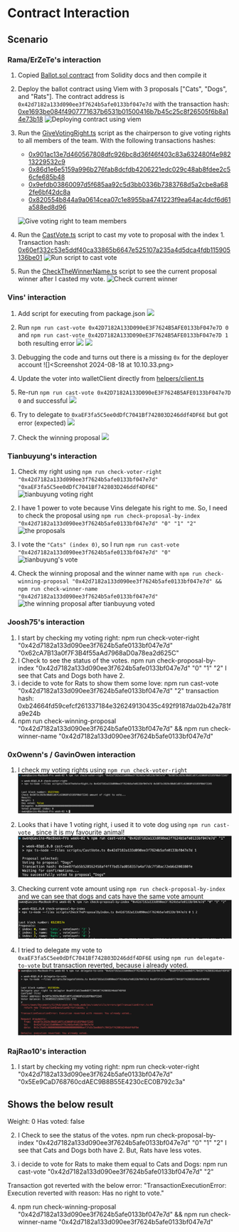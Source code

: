 # Contract Interaction

## Scenario

### Rama/ErZeTe's interaction

1. Copied [Ballot.sol contract](../contracts/Ballot.sol) from Solidity docs and then compile it

2. Deploy the ballot contract using Viem with 3 proposals ["Cats", "Dogs", and "Rats"]. The contract address is `0x42d7182a133d090ee3f7624b5afe0133bf047e7d` with the transaction hash: [0xe1693be084f4907771637b6531b01500416b7b45c25c8f26505f6b8a14e73b18](https://sepolia.etherscan.io/tx/0xe1693be084f4907771637b6531b01500416b7b45c25c8f26505f6b8a14e73b18)
   ![Deploying contract using viem](<Screenshot 2024-08-17 214919.png>)

3. Run the [GiveVotingRight.ts](../scripts/GiveVotingRight.ts) script as the chairperson to give voting rights to all members of the team. With the following transactions hashes:

   - [0x901ac13e7d460567808dfc926bc8d36f46f403c83a632480f4e98213229532c9](https://sepolia.etherscan.io/tx/0x901ac13e7d460567808dfc926bc8d36f46f403c83a632480f4e98213229532c9)
   - [0x86d1e6e5159a996b276fab8dcfdb4206221edc029c48ab8fdee2c56cfe685b48](https://sepolia.etherscan.io/tx/0x86d1e6e5159a996b276fab8dcfdb4206221edc029c48ab8fdee2c56cfe685b48)
   - [0x9efdb03860097d5f685aa92c5d3bb0336b7383768d5a2cbe8a682fe6bf42dc8a](https://sepolia.etherscan.io/tx/0x9efdb03860097d5f685aa92c5d3bb0336b7383768d5a2cbe8a682fe6bf42dc8a)
   - [0x820554b844a9a0614cea07c1e8955ba4741223f9ea64ac4dcf6d61a588ed8d96](https://sepolia.etherscan.io/tx/0x820554b844a9a0614cea07c1e8955ba4741223f9ea64ac4dcf6d61a588ed8d96)

   ![Give voting right to team members](<Screenshot 2024-08-17 220045.png>)

4. Run the [CastVote.ts](../scripts/CastVote.ts) script to cast my vote to proposal with the index 1.
   Transaction hash: [0x60ef332c53e5ddf40ca33865b6647e525107a235a4d5dca4fdb115905136be01](https://sepolia.etherscan.io/tx/0x60ef332c53e5ddf40ca33865b6647e525107a235a4d5dca4fdb115905136be01)
   ![Run script to cast vote](<Screenshot 2024-08-17 220844.png>)

5. Run the [CheckTheWinnerName.ts](../scripts/CheckTheWinnerName.ts) script to see the current proposal winner after I casted my vote.
   ![Check current winner](<Screenshot 2024-08-17 221117.png>)

### Vins' interaction

1. Add script for executing from package.json ![](<Screenshot 2024-08-18 at 10.25.16.png>)

2. Run `npm run cast-vote 0x42D7182A133D090eE3F7624B5AFE0133bF047e7D 0` and `npm run cast-vote 0x42D7182A133D090eE3F7624B5AFE0133bF047e7D 1` both resulting error ![](<Screenshot 2024-08-18 at 10.11.06.png>) ![](<Screenshot 2024-08-18 at 10.11.12.png>)

3. Debugging the code and turns out there is a missing `0x` for the deployer account ![]<Screenshot 2024-08-18 at 10.10.33.png>

4. Update the voter into walletClient directly from [helpers/client.ts](../helpers/client.ts#L16)

5. Re-run `npm run cast-vote 0x42D7182A133D090eE3F7624B5AFE0133bF047e7D 0` and successful ![](<Screenshot 2024-08-18 at 10.10.55.png>)

6. Try to delegate to `0xaEF3fa5C5ee0dDfC7041Bf742803D246ddf4DF6E` but got error (expected) ![](<Screenshot 2024-08-18 at 10.23.35.png>)

7. Check the winning proposal ![](<Screenshot 2024-08-18 at 10.26.00.png>)

### Tianbuyung's interaction

1. Check my right using `npm run check-voter-right "0x42d7182a133d090ee3f7624b5afe0133bf047e7d" "0xaEF3fa5C5ee0dDfC7041Bf742803D246ddf4DF6E"`
   ![tianbuyung voting right](<Screenshot 2024-08-18 at 12.42.23.png>)

2. I have 1 power to vote because Vins delegate his right to me. So, I need to check the proposal using `npm run check-proposal-by-index "0x42d7182a133d090ee3f7624b5afe0133bf047e7d" "0" "1" "2"`
   ![the proposals](<Screenshot 2024-08-18 at 12.45.51.png>)

3. I vote the `"Cats" (index 0)`, so I run `npm run cast-vote "0x42d7182a133d090ee3f7624b5afe0133bf047e7d" "0"`
   ![tianbuyung's vote](<Screenshot 2024-08-18 at 12.48.58.png>)

4. Check the winning proposal and the winner name with `npm run check-winning-proposal "0x42d7182a133d090ee3f7624b5afe0133bf047e7d" && npm run check-winner-name "0x42d7182a133d090ee3f7624b5afe0133bf047e7d"`
   ![the winning proposal after tianbuyung voted](<Screenshot 2024-08-18 at 12.50.49.png>)

### Joosh75's interaction

1. I start by checking my voting right:
npm run check-voter-right "0x42d7182a133d090ee3f7624b5afe0133bf047e7d" "0x62cA7B13a0f7F3B4f55aAd7968aD0a78ea2d625C"
2. I Check to see the status of the votes.
npm run check-proposal-by-index "0x42d7182a133d090ee3f7624b5afe0133bf047e7d" "0" "1" "2"
I see that Cats and Dogs both have 2.
3. i decide to vote for Rats to show them some love:
npm run cast-vote "0x42d7182a133d090ee3f7624b5afe0133bf047e7d" "2"
transaction hash:
0xb24664fd59cefcf261337184e326249130435c492f9187da02b42a781fa9e24b
4. npm run check-winning-proposal "0x42d7182a133d090ee3f7624b5afe0133bf047e7d" && npm run check-winner-name "0x42d7182a133d090ee3f7624b5afe0133bf047e7d"


### 0xOwenn's / GavinOwen interaction

1. I check my voting rights using `npm run check-voter-right` ![](<check vote.png>)

2. Looks that i have 1 voting right, i used it to vote dog using `npm run cast-vote` , since it is my favourite animal! ![](<vote dogs.png>)

3. Checking current vote amount using `npm run check-proposal-by-index ` and we can see that dogs and cats have the same vote amount ![](<check proposal.png>)

4. I tried to delegate my vote to `0xaEF3fa5C5ee0dDfC7041Bf742803D246ddf4DF6E` using `npm run delegate-to-vote` but transaction reverted, because i already voted. ![](delegate.png)


### RajRao10's interaction

1. I start by checking my voting right:
npm run check-voter-right "0x42d7182a133d090ee3f7624b5afe0133bf047e7d" "0x5Ee9CaD768760cdAEC9B8B55E4230cEC0B792c3a"

Shows the below result
---
Weight: 0
Has voted: false

2. I Check to see the status of the votes.
npm run check-proposal-by-index "0x42d7182a133d090ee3f7624b5afe0133bf047e7d" "0" "1" "2"
I see that Cats and Dogs both have 2. But, Rats have less votes.

3. i decide to vote for Rats to make them equal to Cats and Dogs:
npm run cast-vote "0x42d7182a133d090ee3f7624b5afe0133bf047e7d" "2"

Transaction got reverted with the below error:
"TransactionExecutionError: Execution reverted with reason: Has no right to vote."

4. npm run check-winning-proposal "0x42d7182a133d090ee3f7624b5afe0133bf047e7d" && npm run check-winner-name "0x42d7182a133d090ee3f7624b5afe0133bf047e7d"
